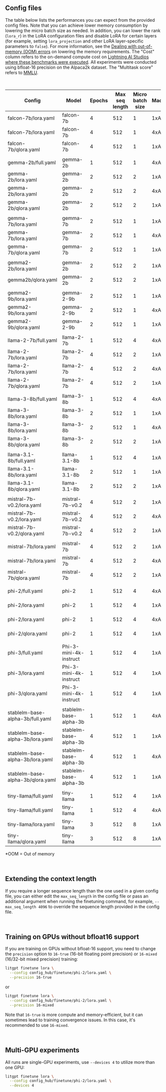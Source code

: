 ## Config files

The table below lists the performances you can expect from the provided config files. Note that you can achieve lower memory consumption by lowering the micro batch size as needed. In addition, you can lower the rank (`lora_r`) in the LoRA configuration files and disable LoRA for certain layers (for example, setting `lora_projection` and other LoRA layer-specific parameters to `false`).
For more information, see the [Dealing with out-of-memory (OOM) errors](../../tutorials/oom.md) on lowering the memory requirements.
The "Cost" column refers to the on-demand compute cost on [Lightning AI Studios where these benchmarks were executed](https://lightning.ai/lightning-ai/studios/automated-benchmarks-for-litgpt).
All experiments were conducted using bfloat-16 precision on the Alpaca2k dataset. The "Multitask score" refers to [MMLU](https://arxiv.org/abs/2009.03300).

&nbsp;

| Config                            | Model                  | Epochs | Max seq length | Micro batch size | Machine | Training runtime | Cost | Peak memory | Validation loss | Validation perplexity | Multitask score (MMLU) |
| --------------------------------- | ---------------------- | ------ | -------------- | ---------------- | ------- | ---------------- | ---- | ----------- | --------------- | --------------------- | --------------- |
| falcon-7b/lora.yaml               | falcon-7b              | 4      | 512            | 1                | 1xA10G  | 24.84 min        | $0.7 | 16.69 GB    | 0.945           | 2.573                 | 26.2%           |
| falcon-7b/lora.yaml               | falcon-7b              | 4      | 512            | 1                | 4xA10G  | 24.94 min        | $2.0 | 16.69 GB    | 0.945           | 2.573                 | 26.4%           |
| falcon-7b/qlora.yaml              | falcon-7b              | 4      | 512            | 1                | 1xA10G  | 50.85 min        | $1.5 | 9.44 GB     | 0.993           | 2.699                 | 26.3%           |
|                                   |                        |        |                |                  |         |                  |      |             |                 |                       |                 |
| gemma-2b/full.yaml                | gemma-2b               | 1      | 512            | 1                | 4xA10G  | 14.06 min        | $1.1 | 17.43 GB    | 1.021           | 2.777                 | 32.4%           |
| gemma-2b/lora.yaml                | gemma-2b               | 2      | 512            | 2                | 1xA10G  | 9.41 min         | $0.3 | 12.62 GB    | 0.981           | 2.666                 | 34.4%           |
| gemma-2b/lora.yaml                | gemma-2b               | 2      | 512            | 2                | 4xA10G  | 9.41 min         | $0.8 | 12.62 GB    | 0.981           | 2.667                 | 34.0%           |
| gemma-2b/qlora.yaml               | gemma-2b               | 2      | 512            | 2                | 1xA10G  | 12.91 min        | $0.4 | 11.58 GB    | 1.085           | 2.959                 | 36.4%           |
|                                   |                        |        |                |                  |         |                  |      |             |                 |                       |                 |
| gemma-7b/lora.yaml                | gemma-7b               | 2      | 512            | 1                | 1xA10G  | OOM              | OOM  | OOM         | OOM             | OOM                   |                 |
| gemma-7b/lora.yaml                | gemma-7b               | 2      | 512            | 1                | 4xA10G  | OOM              | OOM  | OOM         | OOM             | OOM                   |                 |
| gemma-7b/qlora.yaml               | gemma-7b               | 2      | 512            | 1                | 1xA10G  | 43.58 min        | $1.3 | 17.18 GB    | 0.973           | 2.646                 | 62.45%          |
|                                   |                        |        |                |                  |         |                  |      |             |                 |                       |                 |
| gemma2-2b/lora.yaml               | gemma-2b               | 2      | 512            | 2                | 1xA10G  | 11.96 min        | $0.4 | 14.31 GB    | 0.951           | 2.589                 | 23.84%          |
| gemma2b/qlora.yaml                | gemma-2b               | 2      | 512            | 2                | 1xA10G  | 16.06 min        | $0.5 | 13.52 GB    | 0.983           | 2.673                 | 24.12%           |
|                                   |                        |        |                |                  |         |                  |      |             |                 |                       |                 |
| gemma2-9b/lora.yaml               | gemma-2-9b             | 2      | 512            | 1                | 1xA10G  | OOM              | OOM  | OOM         | OOM             | OOM                   |                 |
| gemma2-9b/lora.yaml               | gemma-2-9b             | 2      | 512            | 1                | 4xA10G  | OOM              | OOM  | OOM         | OOM             | OOM                   |                 |
| gemma2-9b/qlora.yaml              | gemma-2-9b             | 2      | 512            | 1                | 1xA10G  | 50.01 min        | $4.0 | 20.92 GB    | 0.852           | 2.345                 | 24.2%           |
|                                   |                        |        |                |                  |         |                  |      |             |                 |                       |                 |
| llama-2-7b/full.yaml              | llama-2-7b             | 1      | 512            | 4                | 4xA10G  | OOM              | OOM  | OOM         | OOM             | OOM                   |                 |
| llama-2-7b/lora.yaml              | llama-2-7b             | 4      | 512            | 2                | 1xA10G  | 32.82 min        | $1.0 | 19.77 GB    | 0.802           | 2.230                 | 40.3%           |
| llama-2-7b/lora.yaml              | llama-2-7b             | 4      | 512            | 2                | 4xA10G  | 32.83 min        | $2.6 | 19.77 GB    | 0.802           | 2.229                 | 40.2%           |
| llama-2-7b/qlora.yaml             | llama-2-7b             | 4      | 512            | 2                | 1xA10G  | 45.67 min        | $1.4 | 13.68 GB    | 0.814           | 2.258                 | 38.6%           |
|                                   |                        |        |                |                  |         |                  |      |             |                 |                       |                 |
| llama-3-8b/full.yaml              | llama-3-8b             | 1      | 512            | 4                | 4xA10G  | OOM              | OOM  | OOM         | OOM             | OOM                   |                 |
| llama-3-8b/lora.yaml              | llama-3-8b             | 2      | 512            | 1                | 1xA10G  | 14.79 min        | $0.4 | 19.73 GB    | 0.888           | 2.431                 | 62.4%           |
| llama-3-8b/lora.yaml              | llama-3-8b             | 2      | 512            | 1                | 4xA10G  | 14.88 min        | $1.2 | 19.73 GB    | 0.889           | 2.432                 | 62.5%           |
| llama-3-8b/qlora.yaml             | llama-3-8b             | 2      | 512            | 2                | 1xA10G  | 22.24 min        | $0.7 | 17.41 GB    | 0.939           | 2.558                 | 62.2%           |
|                                   |                        |        |                |                  |         |                  |       |            |                 |                       |                 |
| llama-3.1-8b/full.yaml            | llama-3.1-8b           | 1      | 512            | 4                | 1xA10G  | OOM              | OOM  | OOM         | OOM             | OOM                   | OOM             |
| llama-3.1-8b/lora.yaml            | llama-3.1-8b           | 2      | 512            | 1                | 1xA10G  | 13.36 min        | $1.1 | 19.73 GB    | 0.878           | 2.406                 | xx.xx           |
| llama-3.1-8b/qlora.yaml           | llama-3.1-8b           | 2      | 512            | 2                | 1xA10G  | 21.81 min        | $0.7 | 17.41 GB    | 0.928           | 2.529                 | xx.xx           |
|                                   |                        |        |                |                  |         |                  |      |             |                 |                       |                 |
| mistral-7b-v0.2/lora.yaml         | mistral-7b-v0.2        | 4      | 512            | 2                | 1xA10G  | 31.00 min        | $0.9 | 20.66 GB    | 0.801           | 2.228                 | 55.7%           |
| mistral-7b-v0.2/lora.yaml         | mistral-7b-v0.2        | 4      | 512            | 2                | 4xA10G  | 31.00 min        | $2.5 | 20.66 GB    | 0.802           | 2.229                 | 55.5%           |
| mistral-7b-v0.2/qlora.yaml        | mistral-7b-v0.2        | 4      | 512            | 2                | 1xA10G  | 44.75 min        | $1.3 | 14.29 GB    | 0.813           | 2.255                 | 56.5%           |
|                                   |                        |        |                |                  |         |                  |      |             |                 |                       |                 |
| mistral-7b/lora.yaml              | mistral-7b             | 4      | 512            | 2                | 1xA10G  | 31.01 min        | $0.9 | 20.66 GB    | 0.794           | 2.211                 | 57.9%           |
| mistral-7b/lora.yaml              | mistral-7b             | 4      | 512            | 2                | 4xA10G  | 31.03 min        | $2.5 | 20.66 GB    | 0.796           | 2.218                 | 57.9%           |
| mistral-7b/qlora.yaml             | mistral-7b             | 4      | 512            | 2                | 1xA10G  | 44.75 min        | $1.3 | 14.29 GB    | 0.803           | 2.231                 | 57.9%           |
|                                   |                        |        |                |                  |         |                  |      |             |                 |                       |                 |
| phi-2/full.yaml                   | phi-2                  | 1      | 512            | 4                | 4xA10G  | 11.87 min        | $1.0 | 14.44 GB    | 1.305           | 3.688                 | 38.4%           |
| phi-2/lora.yaml                   | phi-2                  | 1      | 512            | 4                | 1xA10G  | 3.78 min         | $0.1 | 13.98 GB    | 0.819           | 2.269                 | 53.0%           |
| phi-2/lora.yaml                   | phi-2                  | 1      | 512            | 4                | 4xA10G  | 3.78 min         | $0.3 | 13.98 GB    | 0.820           | 2.271                 | 52.4%           |
| phi-2/qlora.yaml                  | phi-2                  | 1      | 512            | 4                | 1xA10G  | 4.51 min         | $0.1 | 14.27 GB    | 0.837           | 2.310                 | 52.3%           |
|                                   |                        |        |                |                  |         |                  |      |             |                 |                       |                 |
| phi-3/full.yaml                   | Phi-3-mini-4k-instruct | 1      | 512            | 4                | 1xA10G  | 6.93 min         | $0.2 | 17.01 GB    | 0.714           | 2.043                 | 69.81%          |
| phi-3/lora.yaml                   | Phi-3-mini-4k-instruct | 1      | 512            | 4                | 1xA10G  | 6.46 min         | $0.2 | 19.75 GB    | 0.707           | 2.028                 | 69.70%          |
| phi-3/qlora.yaml                  | Phi-3-mini-4k-instruct | 1      | 512            | 4                | 1xA10G  | 7.47 min         | $0.2 | 19.13 GB    | 0.729           | 2.074                 | 68.96%          |
|                                   |                        |        |                |                  |         |                  |      |             |                 |                       |                 |
| stablelm-base-alpha-3b/full.yaml  | stablelm-base-alpha-3b | 1      | 512            | 1                | 4xA10G  | 70.13 min        | $5.6 | 21.23 GB    | 1.513           | 4.540                 | 23.2%           |
| stablelm-base-alpha-3b/lora.yaml  | stablelm-base-alpha-3b | 4      | 512            | 1                | 1xA10G  | 13.07 min        | $0.4 | 8.58 GB     | 1.361           | 3.900                 | 25.9%           |
| stablelm-base-alpha-3b/lora.yaml  | stablelm-base-alpha-3b | 4      | 512            | 1                | 4xA10G  | 13.16 min        | $1.1 | 8.58 GB     | 1.362           | 3.906                 | 25.9%           |
| stablelm-base-alpha-3b/qlora.yaml | stablelm-base-alpha-3b | 4      | 512            | 1                | 1xA10G  | 25.86 min        | $0.8 | 5.24 GB     | 1.388           | 4.009                 | 26.1%           |
|                                   |                        |        |                |                  |         |                  |      |             |                 |                       |                 |
| tiny-llama/full.yaml              | tiny-llama             | 1      | 512            | 4                | 1xA10G  | 2.58 min         | $0.1 | 14.10 GB    | 1.088           | 2.968                 | 24.6%           |
| tiny-llama/full.yaml              | tiny-llama             | 1      | 512            | 4                | 4xA10G  | 2.57 min         | $0.2 | 14.10 GB    | 1.088           | 2.968                 | 24.5%           |
| tiny-llama/lora.yaml              | tiny-llama             | 3      | 512            | 8                | 1xA10G  | 8.09 min         | $0.2 | 13.50 GB    | 1.039           | 2.826                 | 25.5%           |
| tiny-llama/qlora.yaml             | tiny-llama             | 3      | 512            | 8                | 1xA10G  | 8.70 min         | $0.3 | 16.24 GB    | 1.056           | 2.874                 | 25.3%           |

*OOM = Out of memory


&nbsp;
## Extending the context length

If you require a longer sequence length than the one used in a given config file, you can either edit the `max_seq_length` in the config file or pass an additional argument when running the finetuning command, for example, `--max_seq_length 4096` to override the sequence length provided in the config file.

&nbsp;
## Training on GPUs without bfloat16 support

If you are training on GPUs without bfloat-16 support, you need to change the `precision` option to `16-true` (16-bit floating point precision) or `16-mixed` (16/32-bit mixed precision) training:

```bash
litgpt finetune lora \
  --config config_hub/finetune/phi-2/lora.yaml \
  --precision 16-true
```
or

```bash
litgpt finetune lora \
  --config config_hub/finetune/phi-2/lora.yaml \
  --precision 16-mixed
```

Note that `16-true` is more compute and memory-efficient, but it can sometimes lead to training convergence issues. In this case, it's recommended to use `16-mixed`.

&nbsp;
## Multi-GPU experiments

All runs are single-GPU experiments, use `--devices 4` to utilize more than one GPU:


```bash
litgpt finetune lora \
  --config config_hub/finetune/phi-2/lora.yaml \
  --devices 4
```
